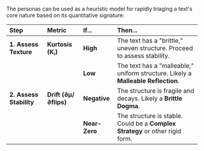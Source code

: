 The personas can be used as a heuristic model for rapidly triaging a text's core nature based on its quantitative signature:

| Step | Metric | If... | Then... |
| :--- | :--- | :--- | :--- |
| **1. Assess Texture** | **Kurtosis (Kᵢ)** | **High** | The text has a "brittle," uneven structure. Proceed to assess stability. |
| | | **Low** | The text has a "malleable," uniform structure. Likely a **Malleable Reflection**. |
| **2. Assess Stability** | **Drift (∂μ/∂flips)** | **Negative** | The structure is fragile and decays. Likely a **Brittle Dogma**. |
| | | **Near-Zero** | The structure is stable. Could be a **Complex Strategy** or other rigid form. |